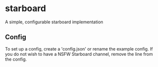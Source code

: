 # starboard
A simple, configurable starboard implementation

## Config
To set up a config, create a 'config.json' or rename the example config.
If you do not wish to have a NSFW Starboard channel, remove the line from the config.